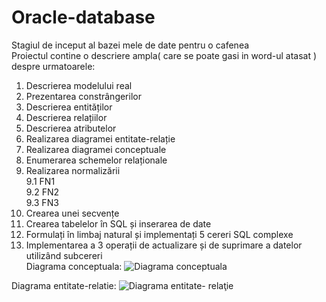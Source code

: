 # Oracle-database
Stagiul de inceput al bazei mele de date pentru o cafenea<br>
Proiectul contine o descriere ampla( care se poate gasi in word-ul atasat ) despre urmatoarele:<br>
1.	Descrierea modelului real	<br>
2.	Prezentarea constrângerilor	<br>
3.	Descrierea entităților	<br>
4.	Descrierea relațiilor	<br>
5.	Descrierea atributelor	<br>
6.	Realizarea diagramei entitate-relație	<br>
7.	Realizarea diagramei conceptuale	<br>
8.	Enumerarea schemelor relaționale	<br>
9.	Realizarea normalizării	<br>
	9.1 	 FN1<br>
	9.2 	 FN2<br>
	9.3 	 FN3<br>
10.  Crearea unei secvențe	<br>
11.	Crearea tabelelor în SQL și inserarea de date	<br>
12. Formulați în limbaj natural și implementați 5 cereri SQL complexe	<br>
13. Implementarea a 3 operații de actualizare și de suprimare a datelor utilizând subcereri <br>
Diagrama conceptuala:
![Diagrama conceptuala](https://github.com/user-attachments/assets/38979ce9-eb99-469f-a3b4-0835061e9236)


Diagrama entitate-relatie:
![Diagrama entitate- relaţie](https://github.com/user-attachments/assets/83a74508-5d31-4a01-ba37-bbfafc9b26be)
